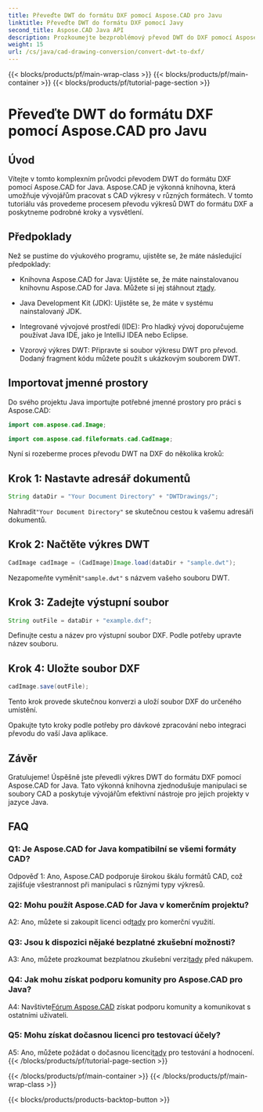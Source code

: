 ```yaml
---
title: Převeďte DWT do formátu DXF pomocí Aspose.CAD pro Javu
linktitle: Převeďte DWT do formátu DXF pomocí Javy
second_title: Aspose.CAD Java API
description: Prozkoumejte bezproblémový převod DWT do DXF pomocí Aspose.CAD pro Javu. Postupujte podle našeho podrobného průvodce pro efektivní manipulaci se soubory CAD.
weight: 15
url: /cs/java/cad-drawing-conversion/convert-dwt-to-dxf/
---
```


{{< blocks/products/pf/main-wrap-class >}}
{{< blocks/products/pf/main-container >}}
{{< blocks/products/pf/tutorial-page-section >}}

# Převeďte DWT do formátu DXF pomocí Aspose.CAD pro Javu

## Úvod

Vítejte v tomto komplexním průvodci převodem DWT do formátu DXF pomocí Aspose.CAD for Java. Aspose.CAD je výkonná knihovna, která umožňuje vývojářům pracovat s CAD výkresy v různých formátech. V tomto tutoriálu vás provedeme procesem převodu výkresů DWT do formátu DXF a poskytneme podrobné kroky a vysvětlení.

## Předpoklady

Než se pustíme do výukového programu, ujistěte se, že máte následující předpoklady:

-  Knihovna Aspose.CAD for Java: Ujistěte se, že máte nainstalovanou knihovnu Aspose.CAD for Java. Můžete si jej stáhnout z[tady](https://releases.aspose.com/cad/java/).

- Java Development Kit (JDK): Ujistěte se, že máte v systému nainstalovaný JDK.

- Integrované vývojové prostředí (IDE): Pro hladký vývoj doporučujeme používat Java IDE, jako je IntelliJ IDEA nebo Eclipse.

- Vzorový výkres DWT: Připravte si soubor výkresu DWT pro převod. Dodaný fragment kódu můžete použít s ukázkovým souborem DWT.

## Importovat jmenné prostory

Do svého projektu Java importujte potřebné jmenné prostory pro práci s Aspose.CAD:

```java
import com.aspose.cad.Image;

import com.aspose.cad.fileformats.cad.CadImage;
```

Nyní si rozeberme proces převodu DWT na DXF do několika kroků:

## Krok 1: Nastavte adresář dokumentů

```java
String dataDir = "Your Document Directory" + "DWTDrawings/";
```

 Nahradit`"Your Document Directory"` se skutečnou cestou k vašemu adresáři dokumentů.

## Krok 2: Načtěte výkres DWT

```java
CadImage cadImage = (CadImage)Image.load(dataDir + "sample.dwt");
```

 Nezapomeňte vyměnit`"sample.dwt"` s názvem vašeho souboru DWT.

## Krok 3: Zadejte výstupní soubor

```java
String outFile = dataDir + "example.dxf";
```

Definujte cestu a název pro výstupní soubor DXF. Podle potřeby upravte název souboru.

## Krok 4: Uložte soubor DXF

```java
cadImage.save(outFile);
```

Tento krok provede skutečnou konverzi a uloží soubor DXF do určeného umístění.

Opakujte tyto kroky podle potřeby pro dávkové zpracování nebo integraci převodu do vaší Java aplikace.

## Závěr

Gratulujeme! Úspěšně jste převedli výkres DWT do formátu DXF pomocí Aspose.CAD for Java. Tato výkonná knihovna zjednodušuje manipulaci se soubory CAD a poskytuje vývojářům efektivní nástroje pro jejich projekty v jazyce Java.

## FAQ

### Q1: Je Aspose.CAD for Java kompatibilní se všemi formáty CAD?

Odpověď 1: Ano, Aspose.CAD podporuje širokou škálu formátů CAD, což zajišťuje všestrannost při manipulaci s různými typy výkresů.

### Q2: Mohu použít Aspose.CAD for Java v komerčním projektu?

 A2: Ano, můžete si zakoupit licenci od[tady](https://purchase.aspose.com/buy) pro komerční využití.

### Q3: Jsou k dispozici nějaké bezplatné zkušební možnosti?

 A3: Ano, můžete prozkoumat bezplatnou zkušební verzi[tady](https://releases.aspose.com/) před nákupem.

### Q4: Jak mohu získat podporu komunity pro Aspose.CAD pro Java?

 A4: Navštivte[Fórum Aspose.CAD](https://forum.aspose.com/c/cad/19) získat podporu komunity a komunikovat s ostatními uživateli.

### Q5: Mohu získat dočasnou licenci pro testovací účely?

 A5: Ano, můžete požádat o dočasnou licenci[tady](https://purchase.aspose.com/temporary-license/) pro testování a hodnocení.
{{< /blocks/products/pf/tutorial-page-section >}}

{{< /blocks/products/pf/main-container >}}
{{< /blocks/products/pf/main-wrap-class >}}

{{< blocks/products/products-backtop-button >}}
